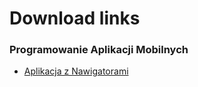 # Download links



### Programowanie Aplikacji Mobilnych
  * [Aplikacja z Nawigatorami](https://minhaskamal.github.io/DownGit/#/home?url=https://github.com/bulenca/lessons/tree/main/pam/app-navigators)
